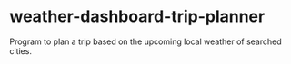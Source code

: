 # weather-dashboard-trip-planner
Program to plan a trip based on the upcoming local weather of searched cities.

